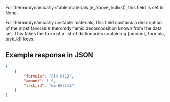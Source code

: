 For thermodynamically stable materials (e_above_hull=0), this field is set to None.

For thermodynamically unstable materials, this field contains a description of the most favorable theromdynamic decomposition known from the data set. This takes the form of a list of dictionaries containing {amount, formula, task_id} keys.





## Example response in JSON

```json
[
    {
        "formula": "Al4 Pt12", 
        "amount": 1.0, 
        "task_id": "mp-607111"
    }
]
```

